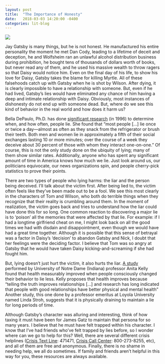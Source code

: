 ```yaml
---
layout: post
title:  "The Importance of Honesty"
date:   2018-03-03 14:20:00 -0400
categories: lit-blog
---
```


![](https://giphy.com/gifs/jay-gatsby-cUvHW8cyBSTjG)

Jay Gatsby is many things, but he is not honest. He manufactured his entire personality the moment he met Dan Cody, leading to a lifetime of deceit and deception, he and Wolfsheim ran an unlawful alcohol distribution business during prohibition, he bought tens of thousands of dollars worth of books, but never read any of them, and he used his massive wealth to throw ragers so that Daisy would notice him. Even on the final day of his life, to show his love for Daisy, Gatsby takes the blame for killing Myrtle. All of these falsehoods catch up with Gatsby when he is shot by Wilson. After dying, it is clearly impossible to have a relationship with someone. But, even if he had lived, Gatsby’s lies would have eliminated any chance of him having a deep and intimate relationship with Daisy. Obviously, most instances of dishonesty do not end up with someone dead. But, where do we see this kind of behavior in the real world and how does it harm us?

Bella DePaulo, Ph.D. has done [significant research](https://www.psychologytoday.com/intl/articles/199705/the-truth-about-lying) (in 1996) to determine when, and how often, people lie. She found that “most people […] lie once or twice a day—almost as often as they snack from the refrigerator or brush their teeth. Both men and women lie in approximately a fifth of their social exchanges lasting 10 or more minutes; over the course of a week they deceive about 30 percent of those with whom they interact one-on-one.” Of course, this is not the only study done on the ubiquity of lying; many of them show similar rates. Additionally, anyone who has spent any significant amount of time in America knows how much we lie. Just look around us, our politicians equivocate, our news organizations spin, and people cherry-pick statistics to prove their points.

There are two types of people who lying harms: the liar and the person being deceived. I’ll talk about the victim first. After being lied to, the victim often feels like they’ve been made out to be a fool. We see this most clearly in the characters of Tom and Wilson, who both do terrible things when they recognize that their reality is crumbling around them. In the moment of realization, the victim goes back and tries to understand how the liar could have done this for so long. One common reaction to discovering a major lie is to ‘poison’ all the memories that were affected by that lie. For example: if I had a longtime girlfriend cheat on me, I might look back on all the good times we had with disdain and disappointment, even though we would have had a great time together. Although it is possible that this sense of betrayal was a factor in Daisy’s ‘decision’ to abandon Gatsby and Nick, I doubt that her feelings were the deciding factor. I believe that Tom was so angry at Gatsby that he would have taken Daisy kicking-and-screaming if she had fought him.

But, lying doesn’t just hurt the victim, it also hurts the liar. [A study](https://health.usnews.com/health-news/articles/2012/08/20/how-lying-affects-your-health) performed by University of Notre Dame (Indiana) professor Anita Kelly found that health measurably improved when people consciously changed their behavior to lie less. Kelly proposes that health improves because “telling the truth improves relationships […] and research has long indicated that people with good relationships have better physical and mental health” Another study, this one done by a professor emeritus at Loyola University named Linda Stroh, suggests that it is physically draining to maintain a lie for long periods of time.

Although Gatsby’s character was alluring and interesting, think of how taxing it must have been for James Gatz to maintain that persona for so many years. I believe that he must have felt trapped within his character. I know that I’ve had friends who’ve felt trapped by lies before, so I wonder where can we go to help for this? Well, there are several different crisis helplines ([Crisis Text Line](https://www.crisistextline.org): 471471, [Crisis Call Center](http://crisiscallcenter.org): 800-273-8255, etc), and all of them are free and anonymous. Finally, there is no shame in needing help, we all do sometimes. If family and friends aren’t helpful in this way for you, these resources are always available.
